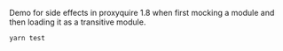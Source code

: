 Demo for side effects in proxyquire 1.8 when first mocking a module and then loading it as a transitive module.

```
yarn test
```